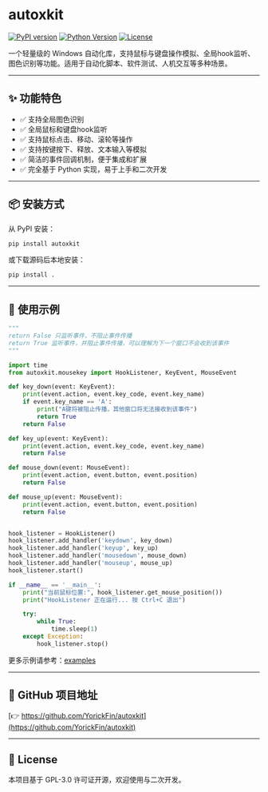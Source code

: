 # autoxkit

[![PyPI version](https://img.shields.io/pypi/v/autoxkit.svg)](https://pypi.org/project/autoxkit/)
[![Python Version](https://img.shields.io/pypi/pyversions/autoxkit.svg)](https://pypi.org/project/autoxkit/)
[![License](https://img.shields.io/github/license/YorickFin/autoxkit)](https://github.com/YorickFin/autoxkit)

一个轻量级的 Windows 自动化库，支持鼠标与键盘操作模拟、全局hook监听、图色识别等功能。适用于自动化脚本、软件测试、人机交互等多种场景。

---

## ✨ 功能特色

- ✅ 支持全局图色识别
- ✅ 全局鼠标和键盘hook监听
- ✅ 支持鼠标点击、移动、滚轮等操作
- ✅ 支持按键按下、释放、文本输入等模拟
- ✅ 简洁的事件回调机制，便于集成和扩展
- ✅ 完全基于 Python 实现，易于上手和二次开发

---

## 📦 安装方式

从 PyPI 安装：

```bash
pip install autoxkit
```

或下载源码后本地安装：

```bash
pip install .
```

---

## 🔧 使用示例

```python
"""
return False 只监听事件，不阻止事件传播
return True 监听事件，并阻止事件传播，可以理解为下一个窗口不会收到该事件
"""

import time
from autoxkit.mousekey import HookListener, KeyEvent, MouseEvent

def key_down(event: KeyEvent):
    print(event.action, event.key_code, event.key_name)
    if event.key_name == 'A':
        print("A键将被阻止传播，其他窗口将无法接收到该事件")
        return True
    return False

def key_up(event: KeyEvent):
    print(event.action, event.key_code, event.key_name)
    return False

def mouse_down(event: MouseEvent):
    print(event.action, event.button, event.position)
    return False

def mouse_up(event: MouseEvent):
    print(event.action, event.button, event.position)
    return False


hook_listener = HookListener()
hook_listener.add_handler('keydown', key_down)
hook_listener.add_handler('keyup', key_up)
hook_listener.add_handler('mousedown', mouse_down)
hook_listener.add_handler('mouseup', mouse_up)
hook_listener.start()

if __name__ == '__main__':
    print("当前鼠标位置:", hook_listener.get_mouse_position())
    print("HookListener 正在运行... 按 Ctrl+C 退出")

    try:
        while True:
            time.sleep(1)
    except Exception:
        hook_listener.stop()
```

更多示例请参考：[examples](https://github.com/YorickFin/autoxkit/tree/main/examples)

---

## 📁 GitHub 项目地址

[👉 https://github.com/YorickFin/autoxkit](https://github.com/YorickFin/autoxkit)

---

## 📃 License

本项目基于 GPL-3.0 许可证开源，欢迎使用与二次开发。